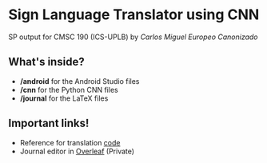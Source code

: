 # Sign Language Translator using CNN

SP output for CMSC 190 (ICS-UPLB) by *Carlos Miguel Europeo Canonizado*

## What's inside?

* **/android** for the Android Studio files
* **/cnn** for the Python CNN files
* **/journal** for the LaTeX files

## Important links!

* Reference for translation [code](https://github.com/Evilport2/Sign-Language)
* Journal editor in [Overleaf](https://www.overleaf.com/project/5bba47e85c4dc537fd77ae68) (Private)
